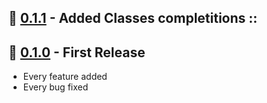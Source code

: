 ## :pushpin: [0.1.1](0.1.1) - Added Classes completitions ::

## :pushpin: [0.1.0](0.1.0) - First Release
* Every feature added
* Every bug fixed


[0.1.1]: https://github.com/Rawnly/rawn-snippets/releases/tag/v0.1.1
[0.1.0]:https://github.com/Rawnly/rawn-snippets/releases/tag/v0.1.0
